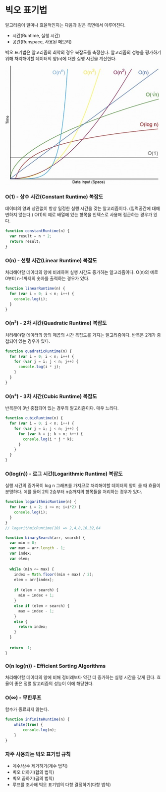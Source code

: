 # 빅오 표기법

알고리즘이 얼마나 효율적인지는 다음과 같은 측면에서 이루어진다.

* 시간\(Runtime, 실행 시간\) 
* 공간\(Runspace, 사용된 메모리\)

빅오 표기법은 알고리즘의 최악의 경우 복잡도를 측정한다. 알고리즘의 성능을 평가하기 위해 처리해야할 데이터의 양\(n\)에 대한 실행 시간을 계산한다.

![Figure: Complexity Curves](../.gitbook/assets/big-o-complexity-curves.jpg)



### **O\(1\) - 상수 시간\(Constant Runtime\) 복잡도**

데이터의 양과 상관없이 항상 일정한 실행 시간을 갖는 알고리즘이다. \(입력공간에 대해 변하지 않는다.\) O\(1\)의 예로 배열에 있는 항목을 인덱스로 사용해 접근하는 경우가 있다.

```javascript
function constantRuntime(n) {
  var result = n * 2;
  return result;
}
```

### **O\(n\) - 선형 시간\(Linear Runtime\) 복잡도**

처리해야할 데이터의 양에 비례하여 실행 시간도 증가하는 알고리즘이다. O\(n\)의 예로 0부터 n-1까지의 숫자를 출력하는 경우가 있다.

```javascript
function linearRuntime(n) {
  for (var i = 0; i < n; i++) {
    console.log(i);
  }
}
```

### **O\(n²\) - 2차 시간\(Quadratic Runtime\) 복잡도**

처리해야할 데이터의 양의 제곱의 시간 복잡도를 가지는 알고리즘이다. 반복문 2개가 중첩되어 있는 경우가 있다. 

```javascript
function quadraticRuntime(n) {
  for (var i = 0; i < n; i++) {
    for (var j = i; j < n; j++) {
      console.log(i * j);
    }
  }
}
```

### **O\(n³\) - 3차 시간\(Cubic Runtime\) 복잡도**

반복문이 3번 중첩되어 있는 경우의 알고리즘이다. 매우 느리다.

```javascript
function cubicRuntime(n) {
  for (var i = 0; i < n; i++) {
    for (var j = i; j < n; j++) {
      for (var k = j; k < n; k++) {
        console.log(i * j * k);
      }
    }
  }
}
```

### **O\(log\(n\)\) - 로그 시간\(Logarithmic Runtime\) 복잡도**

실행 시간의 증가폭이 log n 그래프를 가지므로 처리해야할 데이터의 양이 클 때 효율이 분명하다. 예를 들어 2의 2승부터 n승까지의 항목들을 처리하는 경우가 있다. 

```javascript
function logarithmicRuntime(n) {
  for (var i = 2; i <= n; i=i*2) {
    console.log(i);
  }
}
// logarithmicRuntime(10) => 2,4,8,16,32,64
```

```javascript
function binarySearch(arr, search) {
  var min = 0;
  var max = arr.length - 1;
  var index;
  var elem;

  while (min <= max) {
    index = Math.floor((min + max) / 2);
    elem = arr[index];

    if (elem < search) {
      min = index + 1;
    }
    else if (elem > search) {
      max = index - 1;
    }
    else {
      return index;
    }
  }

  return -1;
}
```

### **O\(n log\(n\)\) - Efficient Sorting Algorithms**

처리해야할 데이터의 양에 비해 정비례보다 약간 더 증가하는 실행 시간을 갖게 된다. 효율이 좋은 정렬 알고리즘의 성능이 이에 해당한다.

### O\(∞\) - 무한루프

함수가 종료되지 않는다.

```javascript
function infiniteRuntime(n) {
    white(true) {
        console.log(n);
    }
}
```

### 자주 사용되는 빅오 표기법 규칙

* 계수/상수 제거하기\(계수 법칙\)
* 빅오 더하기\(합의 법칙\)
* 빅오 곱하기\(곱의 법칙\)
* 루프를 조사해 빅오 표기법의 다항 결정하기\(다항 법칙\)

### 




